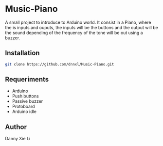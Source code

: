 # Music-Piano
A small project to introduce to Arduino world. It consist in a Piano, where the is inputs and ouputs, the inputs will be the buttons and the output will be the sound depending of the frequency of the tone will be out using a buzzer.

## Installation
```bash
git clone https://github.com/dnnxl/Music-Piano.git
```

## Requeriments
- Arduino
- Push buttons
- Passive buzzer
- Protoboard
- Arduino idle

## Author 
Danny Xie Li

